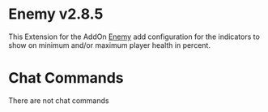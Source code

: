 # Enemy v2.8.5

This Extension for the AddOn [Enemy](https://tools.idrinth.de/addons/enemy/) add configuration for the indicators to show on minimum and/or maximum player health in percent.

# Chat Commands

There are not chat commands